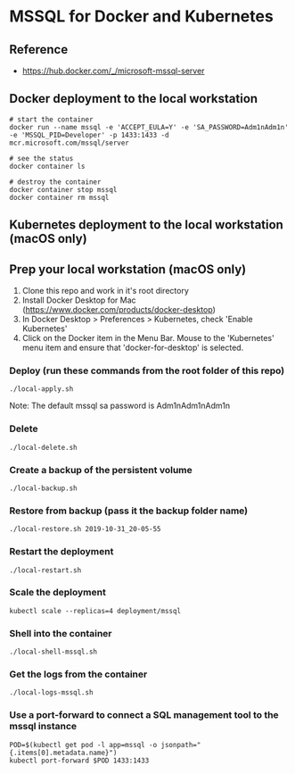 # MSSQL for Docker and Kubernetes

## Reference
- https://hub.docker.com/_/microsoft-mssql-server


## Docker deployment to the local workstation

~~~
# start the container
docker run --name mssql -e 'ACCEPT_EULA=Y' -e 'SA_PASSWORD=Adm1nAdm1n' -e 'MSSQL_PID=Developer' -p 1433:1433 -d mcr.microsoft.com/mssql/server

# see the status
docker container ls

# destroy the container
docker container stop mssql
docker container rm mssql
~~~


## Kubernetes deployment to the local workstation (macOS only)

## Prep your local workstation (macOS only)
1. Clone this repo and work in it's root directory
1. Install Docker Desktop for Mac (https://www.docker.com/products/docker-desktop)
1. In Docker Desktop > Preferences > Kubernetes, check 'Enable Kubernetes'
1. Click on the Docker item in the Menu Bar. Mouse to the 'Kubernetes' menu item and ensure that 'docker-for-desktop' is selected.

### Deploy (run these commands from the root folder of this repo)
~~~
./local-apply.sh
~~~

Note: The default mssql sa password is Adm1nAdm1nAdm1n

### Delete
~~~
./local-delete.sh
~~~

### Create a backup of the persistent volume
~~~
./local-backup.sh
~~~

### Restore from backup (pass it the backup folder name)
~~~
./local-restore.sh 2019-10-31_20-05-55
~~~

### Restart the deployment
~~~
./local-restart.sh
~~~

### Scale the deployment
~~~
kubectl scale --replicas=4 deployment/mssql
~~~

### Shell into the container
~~~
./local-shell-mssql.sh
~~~

### Get the logs from the container
~~~
./local-logs-mssql.sh
~~~

### Use a port-forward to connect a SQL management tool to the mssql instance
~~~
POD=$(kubectl get pod -l app=mssql -o jsonpath="{.items[0].metadata.name}")
kubectl port-forward $POD 1433:1433
~~~